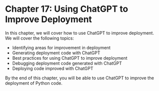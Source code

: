 # Chapter 17: Using ChatGPT to Improve Deployment

In this chapter, we will cover how to use ChatGPT to improve deployment. We will cover the following topics:

- Identifying areas for improvement in deployment
- Generating deployment code with ChatGPT
- Best practices for using ChatGPT to improve deployment
- Debugging deployment code generated with ChatGPT
- Deploying code improved with ChatGPT

By the end of this chapter, you will be able to use ChatGPT to improve the deployment of Python code.